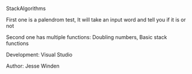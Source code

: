 StackAlgorithms

First one is a palendrom test, It will take an input word and tell you if it is or not

Second one has multiple functions: Doubling numbers, Basic stack functions

Development:
Visual Studio

Author:
Jesse Winden
